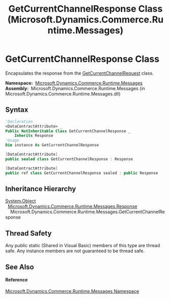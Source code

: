 ﻿---
title: GetCurrentChannelResponse Class (Microsoft.Dynamics.Commerce.Runtime.Messages)
TOCTitle: GetCurrentChannelResponse Class
ms:assetid: T:Microsoft.Dynamics.Commerce.Runtime.Messages.GetCurrentChannelResponse
ms:mtpsurl: https://technet.microsoft.com/en-us/library/microsoft.dynamics.commerce.runtime.messages.getcurrentchannelresponse(v=AX.60)
ms:contentKeyID: 49850266
ms.date: 05/18/2015
mtps_version: v=AX.60
f1_keywords:
- Microsoft.Dynamics.Commerce.Runtime.Messages.GetCurrentChannelResponse
dev_langs:
- CSharp
- C++
- VB
---

# GetCurrentChannelResponse Class

Encapsulates the response from the [GetCurrentChannelRequest](getcurrentchannelrequest-class-microsoft-dynamics-commerce-runtime-messages.md) class.

**Namespace:**  [Microsoft.Dynamics.Commerce.Runtime.Messages](microsoft-dynamics-commerce-runtime-messages-namespace.md)  
**Assembly:**  Microsoft.Dynamics.Commerce.Runtime.Messages (in Microsoft.Dynamics.Commerce.Runtime.Messages.dll)

## Syntax

``` vb
'Declaration
<DataContractAttribute> _
Public NotInheritable Class GetCurrentChannelResponse _
    Inherits Response
'Usage
Dim instance As GetCurrentChannelResponse
```

``` csharp
[DataContractAttribute]
public sealed class GetCurrentChannelResponse : Response
```

``` c++
[DataContractAttribute]
public ref class GetCurrentChannelResponse sealed : public Response
```

## Inheritance Hierarchy

[System.Object](https://technet.microsoft.com/en-us/library/e5kfa45b\(v=ax.60\))  
  [Microsoft.Dynamics.Commerce.Runtime.Messages.Response](response-class-microsoft-dynamics-commerce-runtime-messages.md)  
    Microsoft.Dynamics.Commerce.Runtime.Messages.GetCurrentChannelResponse  

## Thread Safety

Any public static (Shared in Visual Basic) members of this type are thread safe. Any instance members are not guaranteed to be thread safe.

## See Also

#### Reference

[Microsoft.Dynamics.Commerce.Runtime.Messages Namespace](microsoft-dynamics-commerce-runtime-messages-namespace.md)

